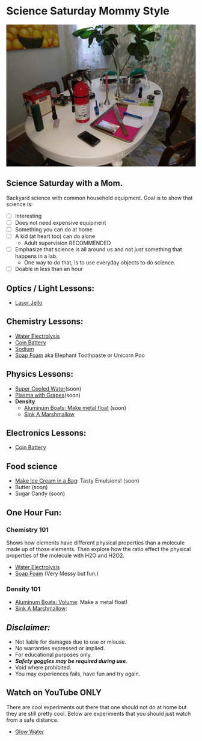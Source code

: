 # Science Saturday Mommy Style
![](./images/sciencesat.jpg )

## Science Saturday with a Mom.

Backyard science with common household equipment.
Goal is to show that science is:
- [ ] Interesting
- [ ] Does not need expensive equipment
- [ ] Something you can do at home
- [ ] A kid (at heart too) can do alone
    * Adult supervision RECOMMENDED
- [ ] Emphasize that science is all around us and not just something that happens in a lab.  
    * One way to do that, is to use everyday objects to do science.
- [ ] Doable in less than an hour

## Optics / Light Lessons:
* [Laser Jello](./lessons/LaserJello.md)


## Chemistry Lessons:
* [Water Electrolysis](./lessons/WaterElectrolysis.md)
* [Coin Battery](./lessons/CoinBattery.md)
* [Sodium](./lessons/Sodium.md)  
* [Soap Foam](./lessons/SoapFoam.md) aka Elephant Toothpaste or Unicorn Poo


## Physics Lessons:
* [Super Cooled Water](./lessons/CoolWater.md)(soon)
* [Plasma with Grapes](./lessons/PlasmaGrapes.md)(soon)
* **Density**
    * [Aluminum Boats: Make metal float](./lessons/AluminumBoats.md) (soon)
    * [Sink A Marshmallow](./lessons/SinkAMarshmallow.md)

## Electronics Lessons:
* [Coin Battery](./lessons/CoinBattery.md)

## Food science
* [Make Ice Cream in a Bag](./lessons/IceCream.md): Tasty Emulsions! (soon)
* Butter (soon)
* Sugar Candy (soon)


## One Hour Fun:
### Chemistry 101
Shows how elements have different physical properties than a molecule made up of those elements.  Then explore how the ratio effect the physical properties of the molecule with H2O and H2O2.
* [Water Electrolysis](./lessons/WaterElectrolysis.md)
* [Soap Foam](./lessons/SoapFoam.md) (Very Messy but fun.)

### Density 101
* [Aluminum Boats: Volume](./lessons/AlBoats.md): Make a metal float!
* [Sink A Marshmallow](./lessons/SinkAMarshmallow.md):

## ***Disclaimer:***
* Not liable for damages due to use or misuse.
* No warranties expressed or implied.
* For educational purposes only.
* ***Safety goggles may be required during use***.
* Void where prohibited.
* You may experiences fails, have fun and try again.

## Watch on YouTube ONLY
There are cool experiments out there that one should not do at home but they are still pretty cool.  Below are experiments that you should just watch from a safe distance.
* [Glow Water](./lessons/GlowWater.md)
